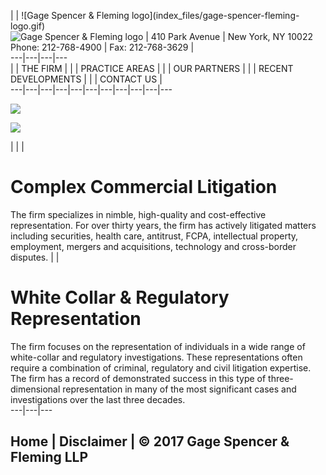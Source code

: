|   | ![Gage Spencer & Fleming logo](index_files/gage-spencer-fleming-
logo.gif)  
![Gage Spencer & Fleming logo](index_files/spacer.gif) | 410 Park Avenue   |
New York, NY 10022  
Phone: 212-768-4900   |   Fax: 212-768-3629 |  
---|---|---|---  
|   | THE FIRM | | | PRACTICE AREAS | | | OUR PARTNERS | | | RECENT
DEVELOPMENTS | | | CONTACT US |  
---|---|---|---|---|---|---|---|---|---|---  
  
![](index_files/large-image-results.jpg)

![](index_files/large-image-strength.jpg)  
  
|   |  |

# Complex Commercial Litigation

The firm specializes in nimble, high-quality and cost-effective
representation. For over thirty years, the firm has actively litigated matters
including securities, health care, antitrust, FCPA, intellectual property,
employment, mergers and acquisitions, technology and cross-border disputes. |
|

# White Collar & Regulatory Representation

The firm focuses on the representation of individuals in a wide range of
white-collar and regulatory investigations. These representations often
require a combination of criminal, regulatory and civil litigation expertise.
The firm has a record of demonstrated success in this type of three-
dimensional representation in many of the most significant cases and
investigations over the last three decades.  
---|---|---  
  
Home   |   Disclaimer   |   © 2017 Gage Spencer & Fleming LLP  
---

